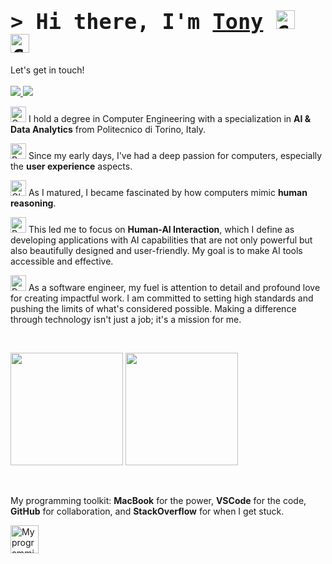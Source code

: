 
# <samp style="font-size: larger;">&gt; Hi there, I'm <a href="https://www.linkedin.com/in/antonio-de-cinque/" target="_blank">Tony</a> <img src="https://raw.githubusercontent.com/Tarikul-Islam-Anik/Animated-Fluent-Emojis/master/Emojis/Smilies/Grinning%20Face%20with%20Big%20Eyes.png" alt="Grinning Face with Big Eyes" width="30" height="30" /> <img src="https://raw.githubusercontent.com/Tarikul-Islam-Anik/Animated-Fluent-Emojis/master/Emojis/Hand%20gestures/Call%20Me%20Hand.png" alt="Call Me Hand" width="30" height="30" />  </samp> 

Let's get in touch!
<br><br>
<a href="https://linkedin.com/in/antonio-de-cinque/"> 
  <img src="https://img.shields.io/badge/-LinkedIn-0e76a8?style=flat-square&logo=Linkedin&logoColor=white">
</a>
<a href="https://t.me/TonyDe5">
  <img src="https://img.shields.io/badge/-Telegram-0088cc?style=flat-square&logo=Telegram&logoColor=white">
</a>



<img src="https://raw.githubusercontent.com/Tarikul-Islam-Anik/Animated-Fluent-Emojis/master/Emojis/Objects/Graduation%20Cap.png" alt="Graduation Cap" width="25" height="25"  alt="Technologist" width="25" height="25" /> I hold a degree in Computer Engineering with a specialization in **AI & Data Analytics** from Politecnico di Torino, Italy. 

<img src="https://raw.githubusercontent.com/Tarikul-Islam-Anik/Animated-Fluent-Emojis/master/Emojis/People/Baby.png" alt="Baby" width="25" height="25" /> Since my early days, I've had a deep passion for computers, especially the **user experience** aspects.

<img src="https://raw.githubusercontent.com/Tarikul-Islam-Anik/Animated-Fluent-Emojis/master/Emojis/Travel%20and%20places/Glowing%20Star.png" alt="Glowing Star" width="25" height="25" /> As I matured, I became fascinated by how computers mimic **human reasoning**. 

<img src="https://raw.githubusercontent.com/Tarikul-Islam-Anik/Animated-Fluent-Emojis/master/Emojis/Smilies/Robot.png" alt="Robot" width="25" height="25" /> This led me to focus on **Human-AI Interaction**, which I define as developing applications with AI capabilities that are not only powerful but also beautifully designed and user-friendly. My goal is to make AI tools accessible and effective.

<img src="https://raw.githubusercontent.com/Tarikul-Islam-Anik/Animated-Fluent-Emojis/master/Emojis/Smilies/Red%20Heart.png" alt="Red Heart" width="25" height="25"/> As a software engineer, my fuel is attention to detail and profound love for creating impactful work. I am committed to setting high standards and pushing the limits of what's considered possible. Making a difference through technology isn't just a job; it's a mission for me.


&nbsp; 

<picture>
  <source
    srcset="https://github-readme-stats.vercel.app/api/top-langs/?username=antoniodecinque99&layout=compact&hide_border=true&exclude_repo=Computational-Intelligence-Course-Reflections&include_all_commits=true&count_private=true&theme=dark"
    media="(prefers-color-scheme: dark)"
  />
  <source
    srcset="https://github-readme-stats.vercel.app/api/top-langs/?username=antoniodecinque99&layout=compact&hide_border=true&exclude_repo=Computational-Intelligence-Course-Reflections&include_all_commits=true&count_private=true"
    media="(prefers-color-scheme: light), (prefers-color-scheme: no-preference)"
  />
  <img height="180em" src="https://github-readme-stats.vercel.app/api/top-langs/?username=antoniodecinque99&layout=compact&hide_border=true&exclude_repo=Computational-Intelligence-Course-Reflections&include_all_commits=true&count_private=true" />
</picture>

<picture>
  <source
    srcset="https://github-readme-stats.vercel.app/api?username=antoniodecinque99&rank_icon=github&show_icons=true&hide=prs&hide_border=true&theme=dark"
    media="(prefers-color-scheme: dark)"
  />
  <source
    srcset="https://github-readme-stats.vercel.app/api?username=antoniodecinque99&rank_icon=github&show_icons=true&hide=prs&hide_border=true"
    media="(prefers-color-scheme: light), (prefers-color-scheme: no-preference)"
  />
  <img height="180em" src="https://github-readme-stats.vercel.app/api?username=antoniodecinque99&rank_icon=github&show_icons=true&hide=prs&hide_border=true" />
</picture>

&nbsp; 
<p>My programming toolkit: <strong>MacBook</strong> for the power, <strong>VSCode</strong> for the code, <strong>GitHub</strong> for collaboration, and <strong>StackOverflow</strong> for when I get stuck.</p>
    <img height="45em" src="https://skillicons.dev/icons?i=apple,vscode,github,stackoverflow&perline=4" alt="My programming toolkit" />
